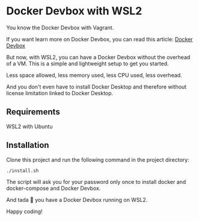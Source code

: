 # Docker Devbox with WSL2
You know the Docker Devbox with Vagrant.

If you want learn more on Docker Devbox, you can read this article: [Docker Devbox](https://github.com/inetum-orleans/docker-devbox)

But now, with WSL2, you can have a Docker Devbox without the overhead of a VM. This is a simple and lightweight setup to get you started.

Less space allowed, less memory used, less CPU used, less overhead.

And you don't even have to install Docker Desktop and therefore without license limitation linked to Docker Desktop.

## Requirements
WSL2 with Ubuntu

## Installation
Clone this project and run the following command in the project directory:
```bash
./install.sh
```
The script will ask you for your password only once to install docker and docker-compose and Docker Devbox.

And tada 🎉 you have a Docker Devbox running on WSL2.

Happy coding!
